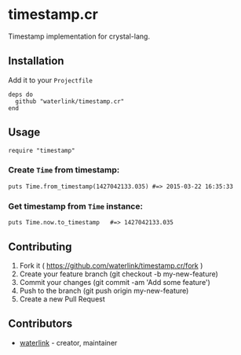 # timestamp.cr

Timestamp implementation for crystal-lang.

## Installation

Add it to your `Projectfile`

```crystal
deps do
  github "waterlink/timestamp.cr"
end
```

## Usage

```crystal
require "timestamp"
```

### Create `Time` from timestamp:

```crystal
puts Time.from_timestamp(1427042133.035) #=> 2015-03-22 16:35:33
```

### Get timestamp from `Time` instance:

```crystal
puts Time.now.to_timestamp   #=> 1427042133.035
```

## Contributing

1. Fork it ( https://github.com/waterlink/timestamp.cr/fork )
2. Create your feature branch (git checkout -b my-new-feature)
3. Commit your changes (git commit -am 'Add some feature')
4. Push to the branch (git push origin my-new-feature)
5. Create a new Pull Request

## Contributors

- [waterlink](https://github.com/waterlink) - creator, maintainer
